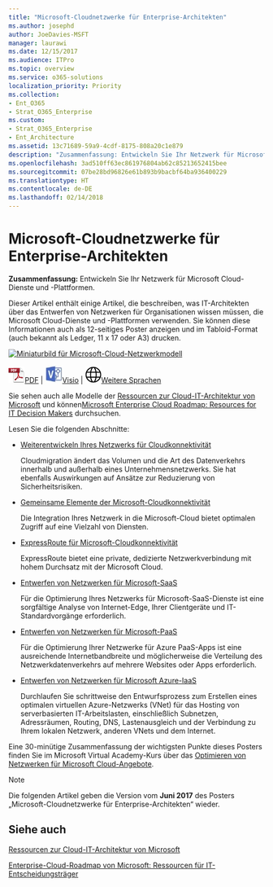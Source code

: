 ```yaml
---
title: "Microsoft-Cloudnetzwerke für Enterprise-Architekten"
ms.author: josephd
author: JoeDavies-MSFT
manager: laurawi
ms.date: 12/15/2017
ms.audience: ITPro
ms.topic: overview
ms.service: o365-solutions
localization_priority: Priority
ms.collection:
- Ent_O365
- Strat_O365_Enterprise
ms.custom:
- Strat_O365_Enterprise
- Ent_Architecture
ms.assetid: 13c71689-59a9-4cdf-8175-808a20c1e879
description: "Zusammenfassung: Entwickeln Sie Ihr Netzwerk für Microsoft Cloud-Dienste und -Plattformen."
ms.openlocfilehash: 3ad510ff63ec861976804ab62c85213652415bee
ms.sourcegitcommit: 07be28bd96826e61b893b9bacbf64ba936400229
ms.translationtype: HT
ms.contentlocale: de-DE
ms.lasthandoff: 02/14/2018
---
```

# <a name="microsoft-cloud-networking-for-enterprise-architects"></a>Microsoft-Cloudnetzwerke für Enterprise-Architekten

 **Zusammenfassung:** Entwickeln Sie Ihr Netzwerk für Microsoft Cloud-Dienste und -Plattformen.
  
Dieser Artikel enthält einige Artikel, die beschreiben, was IT-Architekten über das Entwerfen von Netzwerken für Organisationen wissen müssen, die Microsoft Cloud-Dienste und -Plattformen verwenden. Sie können diese Informationen auch als 12-seitiges Poster anzeigen und im Tabloid-Format (auch bekannt als Ledger, 11 x 17 oder A3) drucken.
  
[![Miniaturbild für Microsoft-Cloud-Netzwerkmodell](images/95e8ab6a-b4d0-4836-acc1-b0b77ebf46e6.png)  
](https://go.microsoft.com/fwlink/p/?linkid=842073)
  
![PDF-Datei](images/ITPro_Other_PDFicon.png)[PDF](https://go.microsoft.com/fwlink/p/?linkid=842073) | ![Visio-Datei](images/ITPro_Other_VisioIcon.jpg)[Visio](https://go.microsoft.com/fwlink/p/?linkid=842074) | ![Seite mit Versionen in zusätzlichen Sprachen anzeigen](images/e16c992d-b0f8-48ae-bf44-db7a9fcaab9e.png)[Weitere Sprachen](https://www.microsoft.com/download/details.aspx?id=54425)
  
Sie sehen auch alle Modelle der [Ressourcen zur Cloud-IT-Architektur von Microsoft](microsoft-cloud-it-architecture-resources.md) und können[Microsoft Enterprise Cloud Roadmap: Resources for IT Decision Makers](https://aka.ms/cloudarchitecture) durchsuchen.
  
Lesen Sie die folgenden Abschnitte:
  
- [Weiterentwickeln Ihres Netzwerks für Cloudkonnektivität](evolving-your-network-for-cloud-connectivity.md)
    
    Cloudmigration ändert das Volumen und die Art des Datenverkehrs innerhalb und außerhalb eines Unternehmensnetzwerks. Sie hat ebenfalls Auswirkungen auf Ansätze zur Reduzierung von Sicherheitsrisiken.
    
- [Gemeinsame Elemente der Microsoft-Cloudkonnektivität](common-elements-of-microsoft-cloud-connectivity.md)
    
    Die Integration Ihres Netzwerk in die Microsoft-Cloud bietet optimalen Zugriff auf eine Vielzahl von Diensten.
    
- [ExpressRoute für Microsoft-Cloudkonnektivität](expressroute-for-microsoft-cloud-connectivity.md)
    
    ExpressRoute bietet eine private, dedizierte Netzwerkverbindung mit hohem Durchsatz mit der Microsoft Cloud.
    
- [Entwerfen von Netzwerken für Microsoft-SaaS](designing-networking-for-microsoft-saas.md)
    
    Für die Optimierung Ihres Netzwerks für Microsoft-SaaS-Dienste ist eine sorgfältige Analyse von Internet-Edge, Ihrer Clientgeräte und IT-Standardvorgänge erforderlich.
    
- [Entwerfen von Netzwerken für Microsoft-PaaS](designing-networking-for-microsoft-azure-paas.md)
    
    Für die Optimierung Ihrer Netzwerke für Azure PaaS-Apps ist eine ausreichende Internetbandbreite und möglicherweise die Verteilung des Netzwerkdatenverkehrs auf mehrere Websites oder Apps erforderlich.
    
- [Entwerfen von Netzwerken für Microsoft Azure-IaaS](designing-networking-for-microsoft-azure-iaas.md)
    
    Durchlaufen Sie schrittweise den Entwurfsprozess zum Erstellen eines optimalen virtuellen Azure-Netzwerks (VNet) für das Hosting von serverbasierten IT-Arbeitslasten, einschließlich Subnetzen, Adressräumen, Routing, DNS, Lastenausgleich und der Verbindung zu Ihrem lokalen Netzwerk, anderen VNets und dem Internet.
    
Eine 30-minütige Zusammenfassung der wichtigsten Punkte dieses Posters finden Sie im Microsoft Virtual Academy-Kurs über das [Optimieren von Netzwerken für Microsoft Cloud-Angebote](https://mva.microsoft.com/de-DE/training-courses/optimize-your-network-for-microsoft-cloud-offerings-17743).
  
> [!NOTE]
> Die folgenden Artikel geben die Version vom **Juni 2017** des Posters „Microsoft-Cloudnetzwerke für Enterprise-Architekten“ wieder.
  
## <a name="see-also"></a>Siehe auch

[Ressourcen zur Cloud-IT-Architektur von Microsoft](microsoft-cloud-it-architecture-resources.md)

[Enterprise-Cloud-Roadmap von Microsoft: Ressourcen für IT-Entscheidungsträger](https://sway.com/FJ2xsyWtkJc2taRD)



